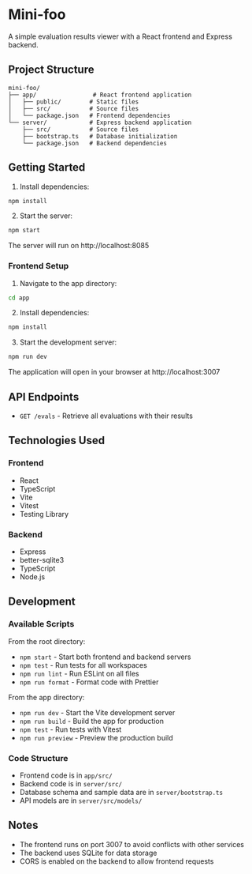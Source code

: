 # Mini-foo

A simple evaluation results viewer with a React frontend and Express backend.

## Project Structure

```
mini-foo/
├── app/                # React frontend application
│   ├── public/        # Static files
│   ├── src/           # Source files
│   └── package.json   # Frontend dependencies
└── server/            # Express backend application
    ├── src/           # Source files
    ├── bootstrap.ts   # Database initialization
    └── package.json   # Backend dependencies
```

## Getting Started

1. Install dependencies:

```bash
npm install
```

2. Start the server:

```bash
npm start
```

The server will run on http://localhost:8085

### Frontend Setup

1. Navigate to the app directory:

```bash
cd app
```

2. Install dependencies:

```bash
npm install
```

3. Start the development server:

```bash
npm run dev
```

The application will open in your browser at http://localhost:3007

## API Endpoints

- `GET /evals` - Retrieve all evaluations with their results

## Technologies Used

### Frontend

- React
- TypeScript
- Vite
- Vitest
- Testing Library

### Backend

- Express
- better-sqlite3
- TypeScript
- Node.js

## Development

### Available Scripts

From the root directory:

- `npm start` - Start both frontend and backend servers
- `npm test` - Run tests for all workspaces
- `npm run lint` - Run ESLint on all files
- `npm run format` - Format code with Prettier

From the app directory:

- `npm run dev` - Start the Vite development server
- `npm run build` - Build the app for production
- `npm test` - Run tests with Vitest
- `npm run preview` - Preview the production build

### Code Structure

- Frontend code is in `app/src/`
- Backend code is in `server/src/`
- Database schema and sample data are in `server/bootstrap.ts`
- API models are in `server/src/models/`

## Notes

- The frontend runs on port 3007 to avoid conflicts with other services
- The backend uses SQLite for data storage
- CORS is enabled on the backend to allow frontend requests
